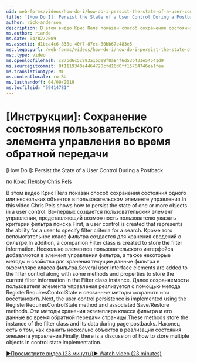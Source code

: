 ```yaml
---
uid: web-forms/videos/how-do-i/how-do-i-persist-the-state-of-a-user-control-during-a-postback
title: '[How Do I]: Persist the State of a User Control During a Postback | Microsoft Docs'
author: rick-anderson
description: В этом видео Крис Пелз показан способ сохранения состояния одного или нескольких объектов в пользовательском элементе управления. Во-первых создается пользовательский элемент управления, представляющий слышали...
ms.author: riande
ms.date: 04/02/2009
ms.assetid: d1bca4c6-838c-40f7-87ec-80bb67e483e5
msc.legacyurl: /web-forms/videos/how-do-i/how-do-i-persist-the-state-of-a-user-control-during-a-postback
msc.type: video
ms.openlocfilehash: c87bd6c5c993a1bde8f8a84f6d53b431e54541d9
ms.sourcegitcommit: 0f1119340e4464720cfd16d0ff15764746ea1fea
ms.translationtype: MT
ms.contentlocale: ru-RU
ms.lasthandoff: 04/09/2019
ms.locfileid: "59414781"
---
```

# <a name="how-do-i-persist-the-state-of-a-user-control-during-a-postback"></a>[Инструкции]: Сохранение состояния пользовательского элемента управления во время обратной передачи
[How Do I]: Persist the State of a User Control During a Postback

<span data-ttu-id="6c1dd-104">по [Крис Пелз](https://twitter.com/chrispels)</span><span class="sxs-lookup"><span data-stu-id="6c1dd-104">by [Chris Pels](https://twitter.com/chrispels)</span></span>

<span data-ttu-id="6c1dd-105">В этом видео Крис Пелз показан способ сохранения состояния одного или нескольких объектов в пользовательском элементе управления.</span><span class="sxs-lookup"><span data-stu-id="6c1dd-105">In this video Chris Pels shows how to persist the state of one or more objects in a user control.</span></span> <span data-ttu-id="6c1dd-106">Во-первых создается пользовательский элемент управления, представляющий возможность пользователю указать критерии фильтра поиска.</span><span class="sxs-lookup"><span data-stu-id="6c1dd-106">First, a user control is created that represents the ability for a user to specify filter criteria for a search.</span></span> <span data-ttu-id="6c1dd-107">Кроме того вспомогательное класс фильтра создается для хранения сведений о фильтре.</span><span class="sxs-lookup"><span data-stu-id="6c1dd-107">In addition, a companion Filter class is created to store the filter information.</span></span> <span data-ttu-id="6c1dd-108">Несколько элементов пользовательского интерфейса добавляются в элемент управления фильтра, а также некоторые методы и свойства для хранения текущие данные фильтра в экземпляре класса фильтра.</span><span class="sxs-lookup"><span data-stu-id="6c1dd-108">Several user interface elements are added to the filter control along with some methods and properties to store the current filter information in the Filter class instance.</span></span> <span data-ttu-id="6c1dd-109">Далее сохраняемости пользователя элемента управления реализуется с помощью метода RegisterRequiresControlState и связанные методы сохранить или восстановить.</span><span class="sxs-lookup"><span data-stu-id="6c1dd-109">Next, the user control persistence is implemented using the RegisterRequiresControlState method and associated Save/Restore methods.</span></span> <span data-ttu-id="6c1dd-110">Эти методы хранения экземпляра класса фильтра и его данные во время обратной передачи страницы.</span><span class="sxs-lookup"><span data-stu-id="6c1dd-110">These methods store the instance of the filter class and its data during page postbacks.</span></span> <span data-ttu-id="6c1dd-111">Наконец есть о том, как хранить несколько объектов в реализации состояния элемента управления.</span><span class="sxs-lookup"><span data-stu-id="6c1dd-111">Finally, there is a discussion of how to store multiple objects in control state implementation.</span></span>

[<span data-ttu-id="6c1dd-112">&#9654;Просмотрите видео (23 минуты)</span><span class="sxs-lookup"><span data-stu-id="6c1dd-112">&#9654; Watch video (23 minutes)</span></span>](https://channel9.msdn.com/Blogs/ASP-NET-Site-Videos/how-do-i-persist-the-state-of-a-user-control-during-a-postback)
